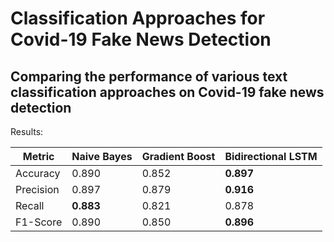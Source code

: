 # Classification Approaches for Covid-19 Fake News Detection
## Comparing the performance of various text classification approaches on Covid-19 fake news detection

Results:

| Metric    | Naive Bayes | Gradient Boost | Bidirectional LSTM |
|-----------|-------------|----------------|--------------------|
| Accuracy  | 0.890       | 0.852          | **0.897**          |
| Precision | 0.897       | 0.879          | **0.916**              |
| Recall    | **0.883**       | 0.821          | 0.878              |
| F1-Score  | 0.890       | 0.850          | **0.896**              |


